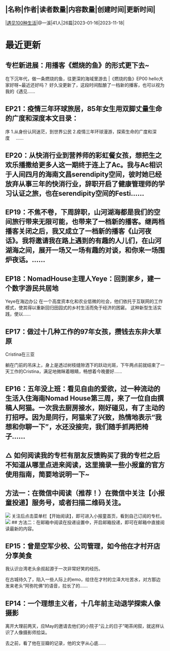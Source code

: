|名称|作者|读者数量|内容数量|创建时间|更新时间|
---
|[遇见100种生活](https://xiaobot.net/p/100lives?refer=0b133df9-27dc-423b-8101-639049001c13)|@一溪|41人|26篇|2023-01-16|2023-11-18|

# 最近更新
## 专栏新进展：用播客《燃烧的鱼》的形式更下去~
在下沉年代，做一条燃烧的鱼，往更深的海域里游去 |《燃烧的鱼》EP00
hello大家好呀~最近还好吗？ 好久没更新了，这段时间酝酿了一档新的播客，也可以视为我的《遇见......
## EP21：疫情三年环球旅居，85年女生用双脚丈量生命的广度和深度本文目录：
序
1.从身份认同迷茫，到世界公民
2.疫情三年环球漫游，探索生命的广度和深度&nbsp;&nbsp;&nbsp;&nbsp;
   ......
## EP20：从快消行业到营养师的彩虹餐女孩，想把生之欢乐播撒给更多人这一期终于连上了Ac。我与Ac相识于人间四月的海南文昌serendipity空间，彼时她已经放弃从事三年的快消行业，辞职开启了健康管理师的学习认证之旅，也在serendipity空间的Festi......
## EP19：不焦不卷，下周辞职，山河湖海都是我们的空间旅行带来无限可能，也带来了一档新的播客。继两档播客关闭之后，我又成立了一档新的播客《山河夜话》。我将邀请我在路上遇到的有趣的人儿们，在山河湖海之间，展开一场又一场有趣的对谈，和你来一场围炉夜话。......
## EP18：NomadHouse主理人Yeye：回到家乡，建一个数字游民共居地
Yeye在海边办公
在一个高度资本化和农业低微的社会，他们依托于互联网的工作模式，使其得以重新回归田园式的乡村生活而免于经济的困窘。
这种新型生活实践，使以......
## EP17：做过十几种工作的97年女孩，攒钱去东非大草原
Cristina在三亚

躺在门前的吊床上，身上是透过树枝缝隙洒下的跃动光斑，下午两点前就结束了一天工作的Cristina，满足地微眯着眼睛，畅想着今晚要好......
## EP16：五年没上班：看见自由的爱欲，过一种流动的生活入住海南Nomad House第三周，来了一位自由撰稿人阿猫。一次我去厨房接水，刚好碰见，有了主动的打招呼。因为是同行，阿猫来了兴致，热情地表示“我想和你聊一下”，水还没接完，我们随手抓两把椅子......
## △ 如何阅读我的专栏有朋友反馈购买了我的专栏之后不知道从哪里点进来阅读，这里摘录一些小报童的官方使用指南，简要地说明一下~

## <strong>方法一：在微信中阅读（推荐！）</strong>在微信中关注【小报童投递】服务号，或者扫描二维码关注。
<img src="https://static.xiaobot.net/file/2023-02-26/67664/76c07c9311584b2cb27062c304488a7c.png">
关注后点击菜单栏【开始阅读】，即可进入小报童首页，看到自己订阅的专栏。
<img src="https://static.xiaobot.net/file/2023-02-26/67664/8712c099f443d10f58b2d0e87f5382e4.png">
## 方法二：在邮箱中阅读在投递设置中，开启邮箱投递，即可在邮箱中直接阅读最新的内容。


















## EP15：曾是空军少校、公司管理，如今他在才村开店分享美食
我认识台湾老头余叔起源于一次非常好笑的经历。

在古城待久了，陷入一些人际上的emo，给住在才村的立泽大吐苦水，对方那边发来老头“阿弥陀佛”的语音，拉长了的......
## EP14：一个理想主义者，十几年前主动退学探索人像摄影

离开大理前两天，应May的邀请去他们的小院子“云上的日子”喝茶闲叙，就这样认识了人像摄影师拾柒。

去之前，看了他在豆瓣的记录，他的文字从心底......

